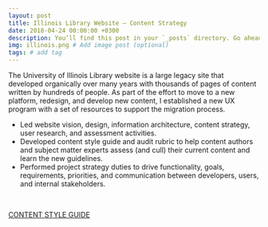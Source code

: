 ```yaml
---
layout: post
title: Illinois Library Website – Content Strategy
date: 2018-04-24 00:00:00 +0300
description: You’ll find this post in your `_posts` directory. Go ahead and edit it and re-build the site to see your changes. # Add post description (optional)
img: illinois.png # Add image post (optional)
tags: # add tag
---
```


The University of Illinois Library website is a large legacy site that developed organically over many years with thousands of pages of content written by hundreds of people. As part of the effort to move to a new platform, redesign, and develop new content, I established a new UX program with a set of resources to support the migration process. 
* Led website vision, design, information architecture, content strategy, user research, and assessment activities.
* Developed content style guide and audit rubric to help content authors and subject matter experts assess (and cull) their current content and learn the new guidelines.
* Performed project strategy duties to drive functionality, goals, requirements, priorities, and communication between developers, users, and internal stakeholders.

<br />

<a href="https://publish.illinois.edu/libraryweb/" class="btn btn-large btn-inverse">CONTENT STYLE GUIDE</a>
